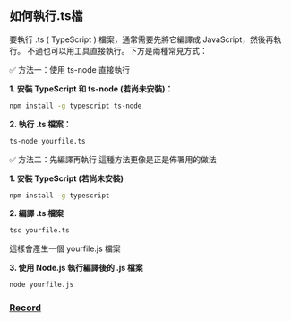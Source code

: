 ## 如何執行.ts檔
要執行 .ts ( TypeScript ) 檔案，通常需要先將它編譯成 JavaScript，然後再執行。
不過也可以用工具直接執行。下方是兩種常見方式：

✅ 方法一：使用 ts-node 直接執行

<b> 1. 安裝 TypeScript 和 ts-node (若尚未安裝)：</b>
```bash
npm install -g typescript ts-node
```
<b> 2. 執行 .ts 檔案：</b>
```bash
ts-node yourfile.ts
```

✅ 方法二：先編譯再執行
這種方法更像是正是佈署用的做法

<b>1. 安裝 TypeScript (若尚未安裝)</b>
```bash
npm install -g typescript
```
<b>2. 編譯 .ts 檔案</b>
```bash
tsc yourfile.ts
```
這樣會產生一個 yourfile.js 檔案

<b>3. 使用 Node.js 執行編譯後的 .js 檔案</b>
```bash
node yourfile.js
```

### [Record](mds/TS-Record.md)